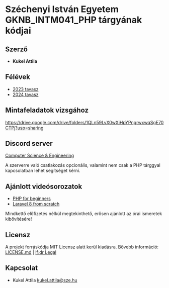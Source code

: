 # Széchenyi István Egyetem  GKNB_INTM041_PHP tárgyának kódjai

## Szerző
* **Kukel Attila**

## Félévek
* [2023 tavasz](https://github.com/alitak/sze/tree/2023)
* [2024 tavasz](https://github.com/alitak/sze/tree/2024)

## Mintafeladatok vizsgához
https://drive.google.com/drive/folders/1QLn59LvX0wXiHpYPngrwxwqSgE70CTPj?usp=sharing

## Discord server
[Computer Science & Engineering](https://discord.gg/WwqpMRPD)

A szerverre való csatlakozás opcionális, valamint nem csak a PHP tárggyal kapcsolatban lehet segítséget kérni.

## Ajánlott videósorozatok
* [PHP for beginners](https://laracasts.com/series/php-for-beginners-2023-edition)
* [Laravel 8 from scratch](https://laracasts.com/series/laravel-8-from-scratch)

Mindkettő előfizetés nélkül megtekinthető, erősen ajánlott az órai ismeretek kibővítésére!

## Licensz

A projekt forráskódja MIT Licensz alatt kerül kiadásra. Bővebb információ: [LICENSE.md](LICENSE.md) | [lf;dr Legal](https://tldrlegal.com/license/mit-license)

## Kapcsolat
* Kukel Attila <kukel.attila@sze.hu>
